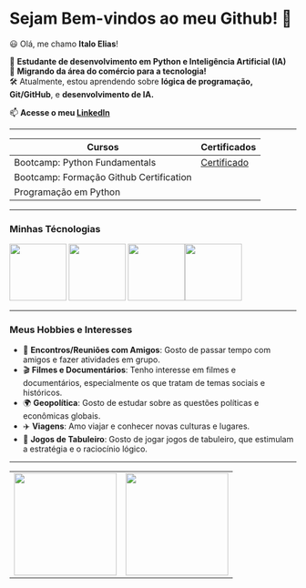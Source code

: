 # Sejam Bem-vindos ao meu Github! 👋 

😃 Olá, me chamo **Italo Elias**!

💬 **Estudante de desenvolvimento em Python e Inteligência Artificial (IA)**  
🔄 **Migrando da área do comércio para a tecnologia!**  
🛠️ Atualmente, estou aprendendo sobre **lógica de programação, Git/GitHub**, e **desenvolvimento de IA.**

📫 **Acesse o meu [LinkedIn](https://www.linkedin.com/in/seulinkedin)**

---------

| Cursos | Certificados |
|--------|--------------|
|Bootcamp: Python Fundamentals | [Certificado](https://hermes.dio.me/certificates/DQNCFWJC.pdf)|
|Bootcamp: Formação Github Certification | |
|Programação em Python |  |

------------------

### Minhas Técnologias 

<img src="https://cdn.jsdelivr.net/gh/devicons/devicon@latest/icons/python/python-original.svg" width="100px"> <img src="https://cdn.jsdelivr.net/gh/devicons/devicon@latest/icons/github/github-original.svg" width="100px">  <img src="https://cdn.jsdelivr.net/gh/devicons/devicon@latest/icons/git/git-original.svg" width="100px" /><img src="https://cdn.jsdelivr.net/gh/devicons/devicon@latest/icons/vscode/vscode-original.svg" width="100px" />

----------------

### Meus Hobbies e Interesses

- 👫 **Encontros/Reuniões com Amigos**: Gosto de passar tempo com amigos e fazer atividades em grupo.
- 🎬 **Filmes e Documentários**: Tenho interesse em filmes e documentários, especialmente os que tratam de temas sociais e históricos.
- 🌍 **Geopolítica**: Gosto de estudar sobre as questões políticas e econômicas globais.
- ✈️ **Viagens**: Amo viajar e conhecer novas culturas e lugares.
- 🎲 **Jogos de Tabuleiro**: Gosto de jogar jogos de tabuleiro, que estimulam a estratégia e o raciocínio lógico.

---------
<table>
  <tr>
    <td><img src="https://github-readme-stats.vercel.app/api?username=ItaloElias&show_icons=true&theme=dark&include_all_commits=true&count_private=true" height="180px"/></td>
    <td><img src="https://github-readme-stats.vercel.app/api/top-langs/?username=ItaloElias&layout=compact&langs_count=7&theme=dark" height="180px"/></td>
  </tr>
</table>

